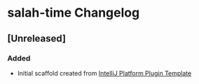 <!-- Keep a Changelog guide -> https://keepachangelog.com -->

# salah-time Changelog

## [Unreleased]
### Added
- Initial scaffold created from [IntelliJ Platform Plugin Template](https://github.com/JetBrains/intellij-platform-plugin-template)
